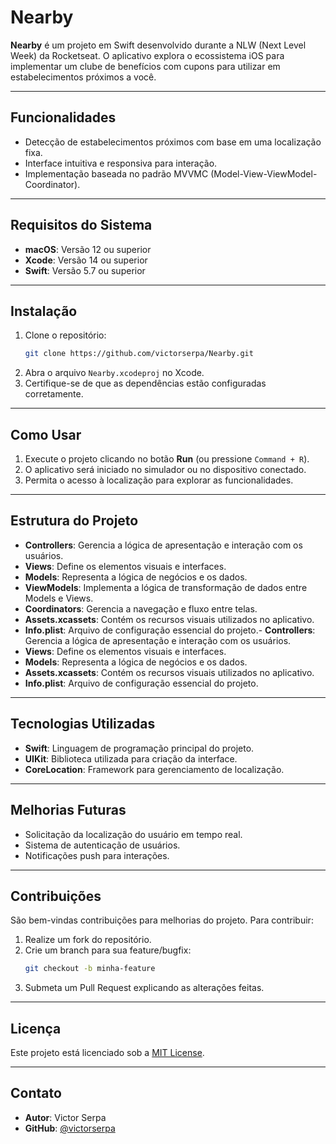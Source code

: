 # Nearby

**Nearby** é um projeto em Swift desenvolvido durante a NLW (Next Level Week) da Rocketseat. O aplicativo explora o ecossistema iOS para implementar um clube de benefícios com cupons para utilizar em estabelecimentos próximos a você.

---

## Funcionalidades
- Detecção de estabelecimentos próximos com base em uma localização fixa.
- Interface intuitiva e responsiva para interação.
- Implementação baseada no padrão MVVMC (Model-View-ViewModel-Coordinator).

---

## Requisitos do Sistema
- **macOS**: Versão 12 ou superior
- **Xcode**: Versão 14 ou superior
- **Swift**: Versão 5.7 ou superior

---

## Instalação
1. Clone o repositório:
   ```bash
   git clone https://github.com/victorserpa/Nearby.git
   ```
2. Abra o arquivo `Nearby.xcodeproj` no Xcode.
3. Certifique-se de que as dependências estão configuradas corretamente.

---

## Como Usar
1. Execute o projeto clicando no botão **Run** (ou pressione `Command + R`).
2. O aplicativo será iniciado no simulador ou no dispositivo conectado.
3. Permita o acesso à localização para explorar as funcionalidades.

---

## Estrutura do Projeto

- **Controllers**: Gerencia a lógica de apresentação e interação com os usuários.
- **Views**: Define os elementos visuais e interfaces.
- **Models**: Representa a lógica de negócios e os dados.
- **ViewModels**: Implementa a lógica de transformação de dados entre Models e Views.
- **Coordinators**: Gerencia a navegação e fluxo entre telas.
- **Assets.xcassets**: Contém os recursos visuais utilizados no aplicativo.
- **Info.plist**: Arquivo de configuração essencial do projeto.- **Controllers**: Gerencia a lógica de apresentação e interação com os usuários.
- **Views**: Define os elementos visuais e interfaces.
- **Models**: Representa a lógica de negócios e os dados.
- **Assets.xcassets**: Contém os recursos visuais utilizados no aplicativo.
- **Info.plist**: Arquivo de configuração essencial do projeto.

---

## Tecnologias Utilizadas
- **Swift**: Linguagem de programação principal do projeto.
- **UIKit**: Biblioteca utilizada para criação da interface.
- **CoreLocation**: Framework para gerenciamento de localização.

---

## Melhorias Futuras
- Solicitação da localização do usuário em tempo real.
- Sistema de autenticação de usuários.
- Notificações push para interações.

---

## Contribuições
São bem-vindas contribuições para melhorias do projeto. Para contribuir:
1. Realize um fork do repositório.
2. Crie um branch para sua feature/bugfix:
   ```bash
   git checkout -b minha-feature
   ```
3. Submeta um Pull Request explicando as alterações feitas.

---

## Licença
Este projeto está licenciado sob a [MIT License](LICENSE).

---

## Contato
- **Autor**: Victor Serpa
- **GitHub**: [@victorserpa](https://github.com/victorserpa)

